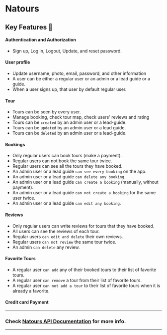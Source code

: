 # Natours


## Key Features 📝

#### Authentication and Authorization
  - Sign up, Log in, Logout, Update, and reset password.

#### User profile
  - Update username, photo, email, password, and other information
  - A user can be either a regular user or an admin or a lead guide or a guide.
  - When a user signs up, that user by default regular user.

#### Tour
  - Tours can be seen by every user.
  - Manage booking, check tour map, check users' reviews and rating
  - Tours can be `created` by an admin user or a lead-guide.
  - Tours can be `updated` by an admin user or a lead guide.
  - Tours can be `deleted` by an admin user or a lead-guide.
   
#### Bookings
  - Only regular users can book tours (make a payment).
  - Regular users can not book the same tour twice.
  - Regular users can see all the tours they have booked.
  - An admin user or a lead guide `can see every booking` on the app.
  - An admin user or a lead guide `can delete any booking`.
  - An admin user or a lead guide `can create a booking` (manually, without payment).
  - An admin user or a lead guide `can not create a booking` for the same user twice.
  - An admin user or a lead guide `can edit any booking`.

#### Reviews
  - Only regular users can write reviews for tours that they have booked.
  - All users can see the reviews of each tour.
  - Regular users `can edit and delete` their own reviews.
  - Regular users `can not review` the same tour twice.
  - An admin `can delete` any review.

#### Favorite Tours
  - A regular user `can add` any of their booked tours to their list of favorite tours.
  - A regular user `can remove` a tour from their list of favorite tours.
  - A regular user `can not add a tour` to their list of favorite tours when it is already a favorite.

#### Credit card Payment


<hr>

### Check [Natours API Documentation](https://documenter.getpostman.com/view/32746526/2sA2r813r3) for more info.

<hr>

